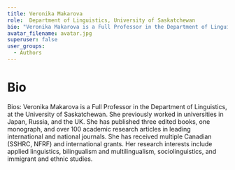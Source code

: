 ```yaml
---
title: Veronika Makarova
role:  Department of Linguistics, University of Saskatchewan
bio: "Veronika Makarova is a Full Professor in the Department of Linguistics, at the University of Saskatchewan. She previously worked in universities in Japan, Russia, and the UK. She has published three edited books, one monograph, and over 100 academic research articles in leading international and national journals.  She has received multiple Canadian (SSHRC, NFRF) and international grants. Her research interests include applied linguistics, bilingualism and multilingualism, sociolinguistics, and immigrant and ethnic studies."
avatar_filename: avatar.jpg
superuser: false
user_groups:
  - Authors
---
```


# Bio
Bios:
Veronika Makarova is a Full Professor in the Department of Linguistics, at the University of Saskatchewan. She previously worked in universities in Japan, Russia, and the UK. She has published three edited books, one monograph, and over 100 academic research articles in leading international and national journals.  She has received multiple Canadian (SSHRC, NFRF) and international grants. Her research interests include applied linguistics, bilingualism and multilingualism, sociolinguistics, and immigrant and ethnic studies.



